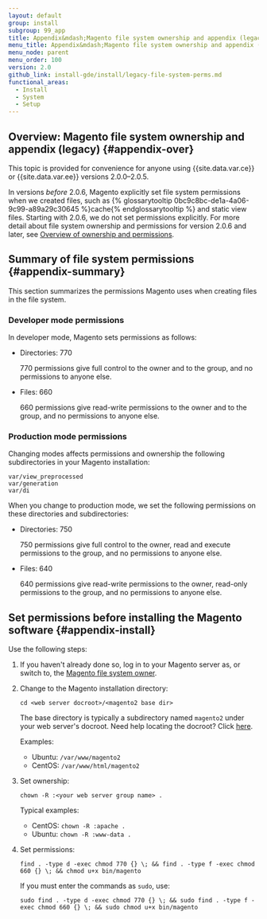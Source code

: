 ```yaml
---
layout: default
group: install
subgroup: 99_app
title: Appendix&mdash;Magento file system ownership and appendix (legacy)
menu_title: Appendix&mdash;Magento file system ownership and appendix (legacy)
menu_node: parent
menu_order: 100
version: 2.0
github_link: install-gde/install/legacy-file-system-perms.md
functional_areas:
  - Install
  - System
  - Setup
---
```


## Overview: Magento file system ownership and appendix (legacy) {#appendix-over}
This topic is provided for convenience for anyone using {{site.data.var.ce}} or {{site.data.var.ee}} versions 2.0.0&ndash;2.0.5. 

In versions *before* 2.0.6, Magento explicitly set file system permissions when we created files, such as {% glossarytooltip 0bc9c8bc-de1a-4a06-9c99-a89a29c30645 %}cache{% endglossarytooltip %} and static view files. Starting with 2.0.6, we do not set permissions explicitly. For more detail about file system ownership and permissions for version 2.0.6 and later, see [Overview of ownership and permissions]({{page.baseurl}}/install-gde/prereq/file-sys-perms-over.html).

## Summary of file system permissions {#appendix-summary}
This section summarizes the permissions Magento uses when creating files in the file system.

### Developer mode permissions
In developer mode, Magento sets permissions as follows:

*	Directories: 770

	770 permissions give full control to the owner and to the group, and no permissions to anyone else.
*	Files: 660

	660 permissions give read-write permissions to the owner and to the group, and no permissions to anyone else.

### Production mode permissions
Changing modes affects permissions and ownership the following subdirectories in your Magento installation:

	var/view_preprocessed
	var/generation
	var/di

When you change to production mode, we set the following permissions on these directories and subdirectories:

*	Directories: 750

	750 permissions give full control to the owner, read and execute permissions to the group, and no permissions to anyone else.
*	Files: 640

	640 permissions give read-write permissions to the owner, read-only permissions to the group, and no permissions to anyone else.

## Set permissions before installing the Magento software {#appendix-install}
Use the following steps:

1.	If you haven't already done so, log in to your Magento server as, or switch to, the [Magento file system owner]({{page.baseurl}}/install-gde/prereq/file-sys-perms-over.html).
2.	Change to the Magento installation directory:

		cd <web server docroot>/<magento2 base dir>

	The base directory is typically a subdirectory named `magento2` under your web server's docroot. Need help locating the docroot? Click <a href="{{page.baseurl}}/install-gde/basics/basics_docroot.html">here</a>.<br>

	Examples:

	*	Ubuntu: `/var/www/magento2`
	*	CentOS: `/var/www/html/magento2`

2.	Set ownership:

		chown -R :<your web server group name> .

	Typical examples:

	*	CentOS: `chown -R :apache .`
	*	Ubuntu: `chown -R :www-data .`

3.	Set permissions:

		find . -type d -exec chmod 770 {} \; && find . -type f -exec chmod 660 {} \; && chmod u+x bin/magento

	If you must enter the commands as `sudo`, use:

		sudo find . -type d -exec chmod 770 {} \; && sudo find . -type f -exec chmod 660 {} \; && sudo chmod u+x bin/magento
